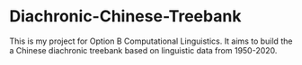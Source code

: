 # Diachronic-Chinese-Treebank
This is my project for Option B Computational Linguistics. 
It aims to build the a Chinese diachronic treebank based on linguistic data from 1950-2020.
